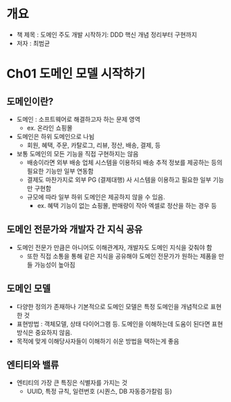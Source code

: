# 개요

* 책 제목 : 도메인 주도 개발 시작하기: DDD 핵신 개념 정리부터 구현까지
* 저자 : 최범균

# Ch01 도메인 모델 시작하기

## 도메인이란?

* 도메인 : 소프트웨어로 해결하고자 하는 문제 영역
  * ex. 온라인 쇼핑몰
* 도메인은 하위 도메인으로 나뉨
  * 회원, 혜택, 주문, 카탈로그, 리뷰, 정산, 배송, 결제, 등
* 보통 도메인의 모든 기능을 직접 구현하지는 않음
  * 배송이라면 외부 배송 업체 시스템을 이용하되 배송 추적 정보를 제공하는 등의 필요한 기능만 일부 연동함
  * 결제도 마찬가지로 외부 PG (결제대행) 사 시스템을 이용하고 필요한 일부 기능만 구현함
  * 규모에 따라 일부 하위 도메인은 제공하지 않을 수 있음.
    * ex. 혜택 기능이 없는 쇼핑몰, 판매량이 작아 엑셀로 정산을 하는 경우 등

## 도메인 전문가와 개발자 간 지식 공유

* 도메인 전문가 만큼은 아니어도 이해관계자, 개발자도 도메인 지식을 갖춰야 함
  * 또한 직접 소통을 통해 같은 지식을 공유해야 도메인 전문가가 원하는 제품을 만들 가능성이 높아짐

## 도메인 모델

* 다양한 정의가 존재하나 기본적으로 도메인 모델은 특정 도메인을 개념적으로 표현한 것
* 표현방법 : 객체모델, 상태 다이어그램 등. 도메인을 이해하는데 도움이 된다면 표현 방식은 중요하지 않음.
* 목적에 맞게 이해당사자들이 이해하기 쉬운 방법을 택하는게 좋음

## 엔티티와 밸류

* 엔티티의 가장 큰 특징은 식별자를 가지는 것
  * UUID, 특정 규칙, 일련번호 (시퀀스, DB 자동증가칼럼 등)
